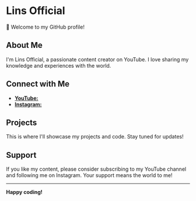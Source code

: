 # Lins Official

👋  Welcome to my GitHub profile!

## About Me

I'm Lins Official, a passionate content creator on YouTube. I love sharing my knowledge and experiences with the world. 

## Connect with Me

* [**YouTube:**](https://youtube.com/@LinsOfficiall)
* [**Instagram:**](https://www.instagram.com/rijalsavior?igsh=MjNneTZsbzZuY29w)


## Projects

This is where I'll showcase my projects and code. Stay tuned for updates!

## Support

If you like my content, please consider subscribing to my YouTube channel and following me on Instagram. Your support means the world to me!

---

**Happy coding!**
